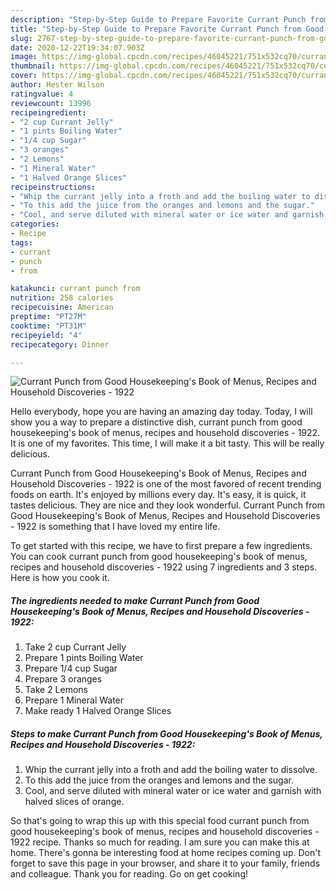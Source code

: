 ```yaml
---
description: "Step-by-Step Guide to Prepare Favorite Currant Punch from Good Housekeeping&amp;#39;s Book of Menus, Recipes and Household Discoveries  - 1922"
title: "Step-by-Step Guide to Prepare Favorite Currant Punch from Good Housekeeping&amp;#39;s Book of Menus, Recipes and Household Discoveries  - 1922"
slug: 2767-step-by-step-guide-to-prepare-favorite-currant-punch-from-good-housekeeping-and-39-s-book-of-menus-recipes-and-household-discoveries-1922
date: 2020-12-22T19:34:07.903Z
image: https://img-global.cpcdn.com/recipes/46045221/751x532cq70/currant-punch-from-good-housekeepings-book-of-menus-recipes-and-household-discoveries-1922-recipe-main-photo.jpg
thumbnail: https://img-global.cpcdn.com/recipes/46045221/751x532cq70/currant-punch-from-good-housekeepings-book-of-menus-recipes-and-household-discoveries-1922-recipe-main-photo.jpg
cover: https://img-global.cpcdn.com/recipes/46045221/751x532cq70/currant-punch-from-good-housekeepings-book-of-menus-recipes-and-household-discoveries-1922-recipe-main-photo.jpg
author: Hester Wilson
ratingvalue: 4
reviewcount: 13996
recipeingredient:
- "2 cup Currant Jelly"
- "1 pints Boiling Water"
- "1/4 cup Sugar"
- "3 oranges"
- "2 Lemons"
- "1 Mineral Water"
- "1 Halved Orange Slices"
recipeinstructions:
- "Whip the currant jelly into a froth and add the boiling water to dissolve."
- "To this add the juice from the oranges and lemons and the sugar."
- "Cool, and serve diluted with mineral water or ice water and garnish with halved slices of orange."
categories:
- Recipe
tags:
- currant
- punch
- from

katakunci: currant punch from 
nutrition: 258 calories
recipecuisine: American
preptime: "PT27M"
cooktime: "PT31M"
recipeyield: "4"
recipecategory: Dinner

---
```



![Currant Punch from Good Housekeeping&#39;s Book of Menus, Recipes and Household Discoveries  - 1922](https://img-global.cpcdn.com/recipes/46045221/751x532cq70/currant-punch-from-good-housekeepings-book-of-menus-recipes-and-household-discoveries-1922-recipe-main-photo.jpg)

Hello everybody, hope you are having an amazing day today. Today, I will show you a way to prepare a distinctive dish, currant punch from good housekeeping&#39;s book of menus, recipes and household discoveries  - 1922. It is one of my favorites. This time, I will make it a bit tasty. This will be really delicious.



Currant Punch from Good Housekeeping&#39;s Book of Menus, Recipes and Household Discoveries  - 1922 is one of the most favored of recent trending foods on earth. It's enjoyed by millions every day. It's easy, it is quick, it tastes delicious. They are nice and they look wonderful. Currant Punch from Good Housekeeping&#39;s Book of Menus, Recipes and Household Discoveries  - 1922 is something that I have loved my entire life.


To get started with this recipe, we have to first prepare a few ingredients. You can cook currant punch from good housekeeping&#39;s book of menus, recipes and household discoveries  - 1922 using 7 ingredients and 3 steps. Here is how you cook it.

<!--inarticleads1-->

##### The ingredients needed to make Currant Punch from Good Housekeeping&#39;s Book of Menus, Recipes and Household Discoveries  - 1922:

1. Take 2 cup Currant Jelly
1. Prepare 1 pints Boiling Water
1. Prepare 1/4 cup Sugar
1. Prepare 3 oranges
1. Take 2 Lemons
1. Prepare 1 Mineral Water
1. Make ready 1 Halved Orange Slices




<!--inarticleads2-->

##### Steps to make Currant Punch from Good Housekeeping&#39;s Book of Menus, Recipes and Household Discoveries  - 1922:

1. Whip the currant jelly into a froth and add the boiling water to dissolve.
1. To this add the juice from the oranges and lemons and the sugar.
1. Cool, and serve diluted with mineral water or ice water and garnish with halved slices of orange.




So that's going to wrap this up with this special food currant punch from good housekeeping&#39;s book of menus, recipes and household discoveries  - 1922 recipe. Thanks so much for reading. I am sure you can make this at home. There's gonna be interesting food at home recipes coming up. Don't forget to save this page in your browser, and share it to your family, friends and colleague. Thank you for reading. Go on get cooking!
